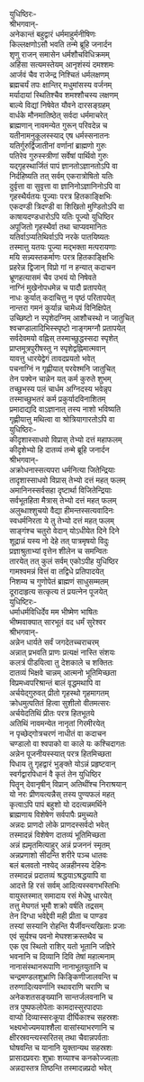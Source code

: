 युधिष्ठिरः-  
श्रीभगवान्-  
अनेकान्तं बहुद्वारं धर्ममाहुर्मनीषिणः  
किल्लक्षणोऽसौ भवति तन्मे ब्रूहि जनार्दन  
शृणु राजन् समासेन धर्मशौचविधिक्रमम्  
अहिंसा सत्यमस्तेयम् आनृशंस्यं दमश्शमः  
आर्जवं चैव राजेन्द्र निश्चितं धर्मलक्षणम्  
ब्रह्मचर्यं तपः क्षान्तिर् मधुमांसस्य वर्जनम्  
मर्यादायां स्थितिश्चैव शमश्शौचस्य लक्षणम्  
बाल्ये विद्यां निषेवेत यौवने दारसङ्ग्रहम्  
वार्धके मौनमातिष्ठेत् सर्वदा धर्ममाचरेत्  
ब्राह्मणान् नावमन्येत गुरून् परिवदेन्न च  
यतीनामनुकूलस्स्याद् एष धर्मस्सनातनः  
यतिर्गुरुर्द्विजातीनां वर्णानां ब्राह्मणो गुरुः  
पतिरेव गुरुस्स्त्रीणां सर्वेषां पार्थिवो गुरुः  
यद्गृहस्थार्जितं पापं ज्ञानतोऽज्ञानतोऽपि वा  
निर्दहिष्यति तत् सर्वम् एकरात्रोषितो यतिः  
दुर्वृत्ता वा सुवृत्ता वा ज्ञानिनोऽज्ञानिनोऽपि वा  
गृहस्थैर्यतयः पूज्याः परत्र हितकाङ्क्षिभिः  
एकदण्डी त्रिदण्डी वा शिखितो मुण्डितोऽपि वा  
काषायदण्डधारोऽपि यतिः पूज्यो युधिष्ठिर  
अपूजितो गृहस्थैर्वा तथा चाप्यवमानितः  
यतिर्वाऽप्यतिथिर्वाऽपि नरके पातयिष्यतः  
तस्मात्तु यतयः पूज्या मद्भक्ता मत्परायणाः  
मयि सन्न्यस्तकर्माणः परत्र हितकाङ्क्षिभिः  
प्रहरेन्न द्विजान् विप्रो गां न हन्यात् कदाचन  
भ्रूणहत्यासमं चैव उभयं यो निषेवते  
नाग्निं मुखेनोपधमेन्न च पादौ प्रतापयेत्  
नाधः कुर्यात् कदाचित्तु न पृष्ठं परितापयेत्  
नान्तरा गमनं कुर्यान्न चामेध्यं विनिक्षिपेत्  
उच्छिष्टो न स्पृशेदग्निम् आशौचस्थो न जातुचित्  
श्वचण्डालादिभिस्स्पृष्टो नाङ्गमग्नौ प्रतापयेत्  
सर्वदेवमयो वह्निस् तस्माच्छुद्धस्सदा स्पृशेत्  
प्राप्तमूत्रपुरीषस्तु न स्पृशेद्वह्निमात्मवान्  
यावत्तु धारयेद्वेगं तावदप्रयतो भवेत्  
पचनाग्निं न गृह्णीयात् परवेश्मनि जातुचित्  
तेन पक्वेन चान्नेन यत् कर्म कुरुते शुभम्  
तच्छुभस्य पलं चार्धम अग्निदस्य भवेन्नृप  
तस्माच्छुभतरं कर्म प्रकुर्यादविनाशितम्  
प्रमादाद्यदि वाऽज्ञानात् तस्य नाशो भविष्यति  
गृह्णीयात्तु मथित्वा वा श्रोत्रियागारतोऽपि वा  
युधिष्ठिरः-  
कीदृशास्साधवो विप्रास् तेभ्यो दत्तं महाफलम्  
कीदृशेभ्यो हि दातव्यं तन्मे ब्रूहि जनार्दन  
श्रीभगवान्-  
अक्रोधनास्सत्यपरा धर्मनित्या जितेन्द्रियाः  
तादृशास्साधवो विप्रास् तेभ्यो दत्तं महत् फलम्  
अमानिनस्सर्वसहा दृष्टार्था विजितेन्द्रियाः  
सर्वभूतहिता मैत्रास् तेभ्यो दत्तं महत् फलम्  
अलुब्धाश्शुचयो वैद्या हीमन्तस्सत्यवादिनः  
स्वधर्मनिरता ये तु तेभ्यो दत्तं महत् फलम्  
साङ्गंश्च चतुरो वेदान् योऽधीयेत दिने दिने  
शूद्रान्नं यस्य नो देहे तत् पात्रमृषयो विदुः  
प्रज्ञाश्रुताभ्यां वृत्तेन शीलेन च समन्वितः  
तारयेत् तत् कुलं सर्वम् एकोऽपीह युधिष्ठिर  
गामश्वमन्नं वित्तं वा तद्विधे प्रतिपादयेत्  
निशम्य च गुणोपेतं ब्राह्मणं साधुसम्मतम्  
दूरादाहृत्य सत्कृत्य तं प्रयत्नेन पूजयेत्  
युधिष्टिरः-  
धर्माधर्मविधिर्देव मम भीष्मेण भाषितः  
भीष्मवाक्यात् सारभूतं वद धर्मं सुरेश्वर  
श्रीभगवान्-  
अन्नेन धार्यते सर्वं जगदेतच्चराचरम्  
अन्नात् प्रभवति प्राणः प्रत्यक्षं नास्ति संशयः  
कलत्रं पीडयित्वा तु देशकाले च शक्तितः  
दातव्यं भिक्षवे चान्नम् आत्मनो भूतिमिच्छता  
विप्रमध्वपरिश्रान्तं बालं वृद्धमथापि वा  
अर्चयेद्गुरुवत् प्रीतो गृहस्थो गृहमागतम्  
क्रोधमुत्पतितं हित्वा सुशीलो वीतमत्सरः  
अर्चयेदतिथिं प्रीतः परत्र हितभूतये  
अतिथिं नावमन्येत नानृतां गिरमीरयेत्  
न पृच्छेद्गोत्रचरणं नाधीतं वा कदाचन  
चण्डालो वा श्वपाको वा काले यः कश्चिदागतः  
अन्नेन पूजनीयस्स्यात् परत्र हितमिच्छता  
पिधाय तु गृहद्वारं भुङ्क्ते योऽन्नं प्रहृष्टवान्  
स्वर्गद्वारपिधानं वै कृतं तेन युधिष्ठिर  
पितॄन् देवानृषीन् विप्रान् अतिथींश्च निराश्रयान्  
यो नरः प्रीणयत्यन्नैस् तस्य पुण्यफलं महत्  
कृत्वाऽपि पापं बहुशो यो ददत्यन्नमर्थिने  
ब्राह्मणाय विशेषेण सर्वपापैः प्रमुच्यते  
अन्नदः प्राणदो लोके प्राणदस्सर्वदो भवेत्  
तस्मादन्नं विशेषेण दातव्यं भूतिमिच्छता  
अन्नं ह्यमृतमित्याहुर् अन्नं प्रजननं स्मृतम्  
अन्नप्रणाशो सीदन्ति शरीरे पञ्च धातवः  
बलं बलवतो नश्येद् अन्नहीनस्य देहिनः  
तस्मादन्नं प्रदातव्यं श्रद्धयाऽश्रद्धयापि वा  
आदत्ते हि रसं सर्वम् आदित्यस्स्वगभस्तिभिः  
वायुस्तस्मात् समादाय रसं मेधेषु धारयेत्  
तत्तु मेघगतं भूमौ शक्रो वर्षति तद्रसम्  
तेन दिग्धा भवेद्देवी मही प्रीता च पाण्डव  
तस्यां सस्यानि रोहन्ति यैर्जीवन्त्यखिलाः प्रजाः  
एवं सूर्यश्च पवनो मेघश्शक्रस्तथैव च  
एक एव स्थितो राशिर् यतो भूतानि जज्ञिरे  
भवनानि च दिव्यानि दिवि तेषां महात्मनाम्  
नानासंस्थानरूपाणि नानाभूतयुतानि च  
चन्द्रमण्डलशुभ्राणि किङ्किणीजालवन्ति च  
तरुणादित्यवर्णानि स्थावराणि चराणि च  
अनेकशतसङ्ख्यानि सान्तर्जलवनानि च  
तत्र पुष्पफलोपेताः कामदास्सुरपादपाः  
वाप्यो दिव्यास्सरःकूपा दीर्घिकाश्च सहस्रशः  
भक्ष्यभोज्यमयाश्शैला वासांस्याभरणानि च  
क्षीरस्रवन्त्यस्सरितस् तथा चैवान्नपर्वताः  
घोषवन्ति च यानानि युक्तान्यथ सहस्रशः  
प्रासादप्रवराः शुभ्राः शय्याश्च कनकोज्ज्वलाः  
अन्नदास्तत्र तिष्ठन्ति तस्मादन्नप्रदो भवेत्  
